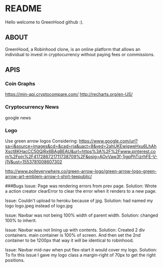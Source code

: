 # README
Hello welcome to GreenHood github :).

## ABOUT
GreenHood, a Robinhood clone, is an online platform that allows an individual to invest in cryptocurrency without paying fees or commissions.

## APIS 
### Coin Graphs
https://min-api.cryptocompare.com/
http://recharts.org/en-US/

### Cryptocurrency News
google news

### Logo
Use green arrow logos
Considering:
https://www.google.com/url?sa=i&source=images&cd=&cad=rja&uact=8&ved=2ahUKEwigweHxu6LhAhXsct8KHacCC50QjRx6BAgBEAU&url=https%3A%2F%2Fwww.pinterest.com%2Fpin%2F417286721711738709%2F&psig=AOvVaw3f-1igpPhTizrhFE-V-j1V&ust=1553781008607302

http://www.polleverywhere.co/green-arrow-logo/green-arrow-logo-green-arrow-art-emblem-arrow-t-shirt-teepublic/


###Bugs
Issue: Page was rendering errors from prev page.
Solution: Wrote a action creator clearError to clear the error when it renders to a new page.

Issue: Couldn't upload to heroku because of jpg.
Solution: had named my logo logo.jpeg instead of logo.jpg

Issue: Navbar was not being 100% width of parent width.
Solution: changed 100% to inherit.

Issue: Navbar was not lining up with contents.
Solution: Created 2 div containers. main container is 100% of screen. And then set the 2nd container to be 1200px that way it will be identical to robinhood.

Issue: Navbar mid-nav when put flex-start it would cover my logo.
Solution: To fix this issue I gave my logo class a margin-right of 70px to get the right positions.